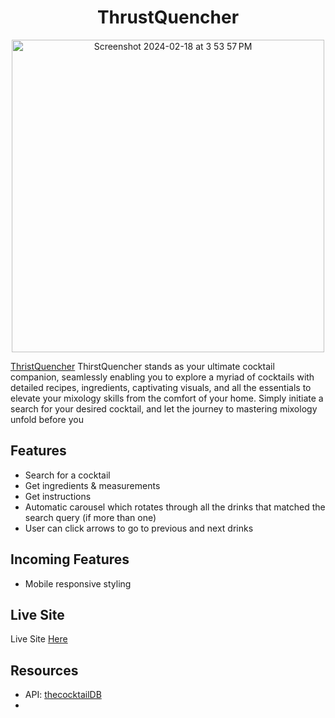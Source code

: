<h1 align="center">ThrustQuencher</h1>
<p align="center">
  <a href="https://thristquencher.netlify.app/" target="_blank">
  <img width="500" alt="Screenshot 2024-02-18 at 3 53 57 PM" src="https://github.com/djsmacker01/ThristQuencher/assets/144272001/f11b05e9-4491-42e3-8767-54d8d7c8816d">
  </a>
</p>

[ThristQuencher](https://drink-dex.netlify.app/) ThirstQuencher stands as your ultimate cocktail companion, seamlessly enabling you to explore a myriad of cocktails with detailed recipes, ingredients, captivating visuals, and all the essentials to elevate your mixology skills from the comfort of your home. Simply initiate a search for your desired cocktail, and let the journey to mastering mixology unfold before you

## Features
- Search for a cocktail
- Get ingredients & measurements
- Get instructions
- Automatic carousel which rotates through all the drinks that matched the search query (if more than one)
- User can click arrows to go to previous and next drinks

## Incoming Features
- Mobile responsive styling

## Live Site
Live Site [Here](https://drink-dex.netlify.app/)

## Resources
- API: [thecocktailDB](https://www.thecocktaildb.com/api.php)
- 
